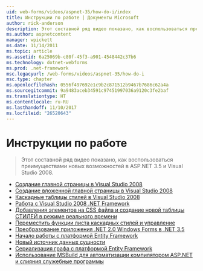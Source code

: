 ```yaml
---
uid: web-forms/videos/aspnet-35/how-do-i/index
title: Инструкции по работе | Документы Microsoft
author: rick-anderson
description: Этот составной ряд видео показано, как воспользоваться преимуществами новых возможностей в ASP.NET 3.5 и Visual Studio 2008.
ms.author: aspnetcontent
manager: wpickett
ms.date: 11/14/2011
ms.topic: article
ms.assetid: 6a25069b-c80f-45f3-a901-4548442c37b6
ms.technology: dotnet-webforms
ms.prod: .net-framework
msc.legacyurl: /web-forms/videos/aspnet-35/how-do-i
msc.type: chapter
ms.openlocfilehash: 0556f497692e1c9b2c871512b9467b7686c62a4a
ms.sourcegitcommit: 9a9483aceb34591c97451997036a9120c3fe2baf
ms.translationtype: HT
ms.contentlocale: ru-RU
ms.lasthandoff: 11/10/2017
ms.locfileid: "26520643"
---
```

<a name="how-do-i"></a>Инструкции по работе
====================
> Этот составной ряд видео показано, как воспользоваться преимуществами новых возможностей в ASP.NET 3.5 и Visual Studio 2008.


- [Создание главной страницы в Visual Studio 2008](how-do-i-create-a-master-page-in-visual-studio-2008.md)
- [Создание вложенной главной страницы в Visual Studio 2008](how-do-i-create-nested-master-page-in-visual-studio-2008.md)
- [Каскадные таблицы стилей в Visual Studio 2008](how-do-i-cascading-style-sheets-in-visual-studio-2008.md)
- [Работа с Visual Studio 2008 .NET Framework](how-do-i-working-with-visual-studio-2008-net-framework.md)
- [Добавления элементов на CSS файла и создание новой таблицы СТИЛЕЙ в режиме реального времени](how-do-i-adding-elements-to-a-css-file-and-create-new-css-on-the-fly.md)
- [Переместить функции листа каскадных стилей и управление](how-do-i-advance-cascading-style-sheet-features-and-management.md)
- [Преобразование приложения .NET 2.0 Windows Forms в .NET 3.5](how-do-i-converting-a-net-20-windows-forms-application-to-net-35.md)
- [Начало работы с платформой Entity Framework](how-do-i-get-started-with-the-entity-framework.md)
- [Новый источник данных сущности](how-do-i-use-the-new-entity-data-source.md)
- [Сериализация графа с платформой Entity Framework](how-do-i-serialize-a-graph-with-the-entity-framework.md)
- [Использование MSBuild для автоматизации компилятором ASP.NET и слияния служебные программы](how-do-i-use-msbuild-to-automate-the-aspnet-compiler-and-merge-utilities.md)
